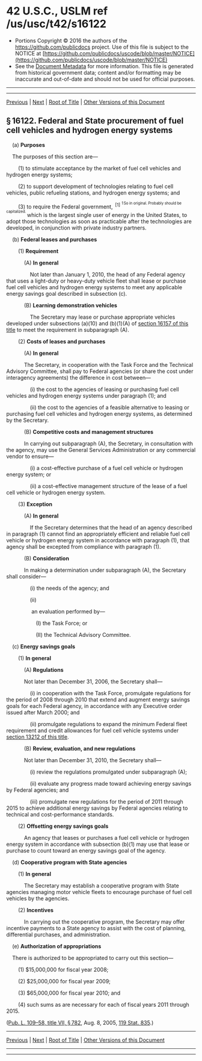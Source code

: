 ---
---

# 42 U.S.C., USLM ref /us/usc/t42/s16122

* Portions Copyright © 2016 the authors of the https://github.com/publicdocs project.
  Use of this file is subject to the NOTICE at [https://github.com/publicdocs/uscode/blob/master/NOTICE](https://github.com/publicdocs/uscode/blob/master/NOTICE)
* See the [Document Metadata](././../../../../../..//README.md) for more information.
  This file is generated from historical government data; content and/or formatting may be inaccurate and out-of-date and should not be used for official purposes.

----------
----------

[Previous](./../../../../../..//us/usc/t42/ch149/schVII/ptE/m__us_usc_t42_s16121.md) | [Next](./../../../../../..//us/usc/t42/ch149/schVII/ptE/m__us_usc_t42_s16123.md) | [Root of Title](./../../../../../../) | [Other Versions of this Document](https://publicdocs.github.io/go/links?ns=uslm&ref=%2Fus%2Fusc%2Ft42%2Fs16122)

## § 16122. Federal and State procurement of fuel cell vehicles and hydrogen energy systems

    (a) __Purposes__ 

    The purposes of this section are—

        (1) to stimulate acceptance by the market of fuel cell vehicles and hydrogen energy systems;

        (2) to support development of technologies relating to fuel cell vehicles, public refueling stations, and hydrogen energy systems; and

        (3) to require the Federal government,  <sup>\[1\]</sup>  <sup><sup> 1 So in original. Probably should be capitalized. </sup></sup>  which is the largest single user of energy in the United States, to adopt those technologies as soon as practicable after the technologies are developed, in conjunction with private industry partners.

    (b) __Federal leases and purchases__ 

        (1) __Requirement__ 

            (A) __In general__ 

                Not later than January 1, 2010, the head of any Federal agency that uses a light-duty or heavy-duty vehicle fleet shall lease or purchase fuel cell vehicles and hydrogen energy systems to meet any applicable energy savings goal described in subsection (c).

            (B) __Learning demonstration vehicles__ 

                The Secretary may lease or purchase appropriate vehicles developed under subsections (a)(10) and (b)(1)(A) of [section 16157 of this title][/us/usc/t42/s16157] to meet the requirement in subparagraph (A).

        (2) __Costs of leases and purchases__ 

            (A) __In general__ 

            The Secretary, in cooperation with the Task Force and the Technical Advisory Committee, shall pay to Federal agencies (or share the cost under interagency agreements) the difference in cost between—

                (i) the cost to the agencies of leasing or purchasing fuel cell vehicles and hydrogen energy systems under paragraph (1); and

                (ii) the cost to the agencies of a feasible alternative to leasing or purchasing fuel cell vehicles and hydrogen energy systems, as determined by the Secretary.

            (B) __Competitive costs and management structures__ 

            In carrying out subparagraph (A), the Secretary, in consultation with the agency, may use the General Services Administration or any commercial vendor to ensure—

                (i) a cost-effective purchase of a fuel cell vehicle or hydrogen energy system; or

                (ii) a cost-effective management structure of the lease of a fuel cell vehicle or hydrogen energy system.

        (3) __Exception__ 

            (A) __In general__ 

                If the Secretary determines that the head of an agency described in paragraph (1) cannot find an appropriately efficient and reliable fuel cell vehicle or hydrogen energy system in accordance with paragraph (1), that agency shall be excepted from compliance with paragraph (1).

            (B) __Consideration__ 

            In making a determination under subparagraph (A), the Secretary shall consider—

                (i) the needs of the agency; and

                (ii)

                 an evaluation performed by—

                    (I) the Task Force; or

                    (II) the Technical Advisory Committee.

    (c) __Energy savings goals__ 

        (1) __In general__ 

            (A) __Regulations__ 

            Not later than December 31, 2006, the Secretary shall—

                (i) in cooperation with the Task Force, promulgate regulations for the period of 2008 through 2010 that extend and augment energy savings goals for each Federal agency, in accordance with any Executive order issued after March 2000; and

                (ii) promulgate regulations to expand the minimum Federal fleet requirement and credit allowances for fuel cell vehicle systems under [section 13212 of this title][/us/usc/t42/s13212].

            (B) __Review, evaluation, and new regulations__ 

            Not later than December 31, 2010, the Secretary shall—

                (i) review the regulations promulgated under subparagraph (A);

                (ii) evaluate any progress made toward achieving energy savings by Federal agencies; and

                (iii) promulgate new regulations for the period of 2011 through 2015 to achieve additional energy savings by Federal agencies relating to technical and cost-performance standards.

        (2) __Offsetting energy savings goals__ 

            An agency that leases or purchases a fuel cell vehicle or hydrogen energy system in accordance with subsection (b)(1) may use that lease or purchase to count toward an energy savings goal of the agency.

    (d) __Cooperative program with State agencies__ 

        (1) __In general__ 

            The Secretary may establish a cooperative program with State agencies managing motor vehicle fleets to encourage purchase of fuel cell vehicles by the agencies.

        (2) __Incentives__ 

            In carrying out the cooperative program, the Secretary may offer incentive payments to a State agency to assist with the cost of planning, differential purchases, and administration.

    (e) __Authorization of appropriations__ 

    There is authorized to be appropriated to carry out this section—

        (1) $15,000,000 for fiscal year 2008;

        (2) $25,000,000 for fiscal year 2009;

        (3) $65,000,000 for fiscal year 2010; and

        (4) such sums as are necessary for each of fiscal years 2011 through 2015.

([Pub. L. 109–58, title VII, § 782][/us/pl/109/58/s782], Aug. 8, 2005, [119 Stat. 835][/us/stat/119/835].)

----------

[Previous](./../../../../../..//us/usc/t42/ch149/schVII/ptE/m__us_usc_t42_s16121.md) | [Next](./../../../../../..//us/usc/t42/ch149/schVII/ptE/m__us_usc_t42_s16123.md) | [Root of Title](./../../../../../../) | [Other Versions of this Document](https://publicdocs.github.io/go/links?ns=uslm&ref=%2Fus%2Fusc%2Ft42%2Fs16122)

----------
----------

[/us/usc/t42/s16157]: https://publicdocs.github.io/go/links?ns=uslm&ref=%2Fus%2Fusc%2Ft42%2Fs16157
[/us/usc/t42/s13212]: https://publicdocs.github.io/go/links?ns=uslm&ref=%2Fus%2Fusc%2Ft42%2Fs13212
[/us/pl/109/58/s782]: https://publicdocs.github.io/go/links?ns=uslm&ref=%2Fus%2Fpl%2F109%2F58%2Fs782
[/us/stat/119/835]: https://publicdocs.github.io/go/links?ns=uslm&ref=%2Fus%2Fstat%2F119%2F835


